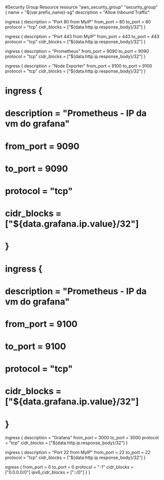 #Security Group Resource
resource "aws_security_group" "security_group" {
  name        = "${var.prefix_name}-sg"
  description = "Allow Inbound Traffic"

  ingress {
    description = "Port 80 from MyIP"
    from_port   = 80
    to_port     = 80
    protocol    = "tcp"
    cidr_blocks = ["${data.http.ip.response_body}/32"]
  }

  ingress {
    description = "Port 443 from MyIP"
    from_port   = 443
    to_port     = 443
    protocol    = "tcp"
    cidr_blocks = ["${data.http.ip.response_body}/32"]
  }

  ingress {
    description = "Prometheus"
    from_port   = 9090
    to_port     = 9090
    protocol    = "tcp"
    cidr_blocks = ["${data.http.ip.response_body}/32"]
  }

  ingress {
    description = "Node Exporter"
    from_port   = 9100
    to_port     = 9100
    protocol    = "tcp"
    cidr_blocks = ["${data.http.ip.response_body}/32"]
  }

  # ingress {
  #   description = "Prometheus - IP da vm do grafana"
  #   from_port   = 9090
  #   to_port     = 9090
  #   protocol    = "tcp"
  #   cidr_blocks = ["${data.grafana.ip.value}/32"]
  # }

  # ingress {
  #   description = "Prometheus - IP da vm do grafana"
  #   from_port   = 9100
  #   to_port     = 9100
  #   protocol    = "tcp"
  #   cidr_blocks = ["${data.grafana.ip.value}/32"]
  # }

  ingress {
    description = "Grafana"
    from_port   = 3000
    to_port     = 3000
    protocol    = "tcp"
    cidr_blocks = ["${data.http.ip.response_body}/32"]
  }

  ingress {
    description = "Port 22 from MyIP"
    from_port   = 22
    to_port     = 22
    protocol    = "tcp"
    cidr_blocks = ["${data.http.ip.response_body}/32"]
  }

  egress {
    from_port        = 0
    to_port          = 0
    protocol         = "-1"
    cidr_blocks      = ["0.0.0.0/0"]
    ipv6_cidr_blocks = ["::/0"]
  }
}
